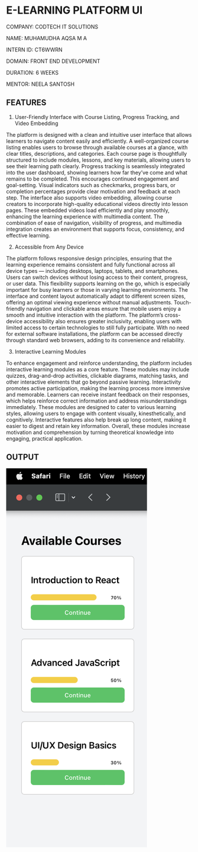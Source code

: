 # E-LEARNING PLATFORM UI

COMPANY: CODTECH IT SOLUTIONS

NAME: MUHAMUDHA AQSA M A

INTERN ID: CT6WWRN

DOMAIN: FRONT END DEVELOPMENT

DURATION: 6 WEEKS

MENTOR: NEELA SANTOSH


## FEATURES

1. User-Friendly Interface with Course Listing, Progress Tracking, and Video Embedding

The platform is designed with a clean and intuitive user interface that allows learners to navigate content easily and efficiently.
A well-organized course listing enables users to browse through available courses at a glance, with clear titles, descriptions, and categories.
Each course page is thoughtfully structured to include modules, lessons, and key materials, allowing users to see their learning path clearly.
Progress tracking is seamlessly integrated into the user dashboard, showing learners how far they’ve come and what remains to be completed. This encourages continued engagement and goal-setting.
Visual indicators such as checkmarks, progress bars, or completion percentages provide clear motivation and feedback at each step.
The interface also supports video embedding, allowing course creators to incorporate high-quality educational videos directly into lesson pages.
These embedded videos load efficiently and play smoothly, enhancing the learning experience with multimedia content.
The combination of ease of navigation, visibility of progress, and multimedia integration creates an environment that supports focus, consistency, and effective learning.

2. Accessible from Any Device

The platform follows responsive design principles, ensuring that the learning experience remains consistent and fully functional across all device types — including desktops, laptops, tablets, and smartphones.
Users can switch devices without losing access to their content, progress, or user data. This flexibility supports learning on the go, which is especially important for busy learners or those in varying learning environments.
The interface and content layout automatically adapt to different screen sizes, offering an optimal viewing experience without manual adjustments.
Touch-friendly navigation and clickable areas ensure that mobile users enjoy a smooth and intuitive interaction with the platform.
The platform’s cross-device accessibility also ensures greater inclusivity, enabling users with limited access to certain technologies to still fully participate.
With no need for external software installations, the platform can be accessed directly through standard web browsers, adding to its convenience and reliability.

3. Interactive Learning Modules

To enhance engagement and reinforce understanding, the platform includes interactive learning modules as a core feature.
These modules may include quizzes, drag-and-drop activities, clickable diagrams, matching tasks, and other interactive elements that go beyond passive learning.
Interactivity promotes active participation, making the learning process more immersive and memorable.
Learners can receive instant feedback on their responses, which helps reinforce correct information and address misunderstandings immediately.
These modules are designed to cater to various learning styles, allowing users to engage with content visually, kinesthetically, and cognitively.
Interactive features also help break up long content, making it easier to digest and retain key information.
Overall, these modules increase motivation and comprehension by turning theoretical knowledge into engaging, practical application.


## OUTPUT

![E-Learning Screenshot](e-learning.png)

